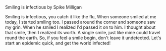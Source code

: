Smiling is infectious by Spike Milligan

Smiling is infectious,
you catch it like the flu,
When someone smiled at me today,
I started smiling too.
I passed around the corner
and someone saw my grin.
When he smiled I realized
I'd passed it on to him.
I thought about that smile,
then I realized its worth.
A single smile, just like mine
could travel round the earth.
So, if you feel a smile begin,
don't leave it undetected.
Let's start an epidemic quick,
and get the world infected!
